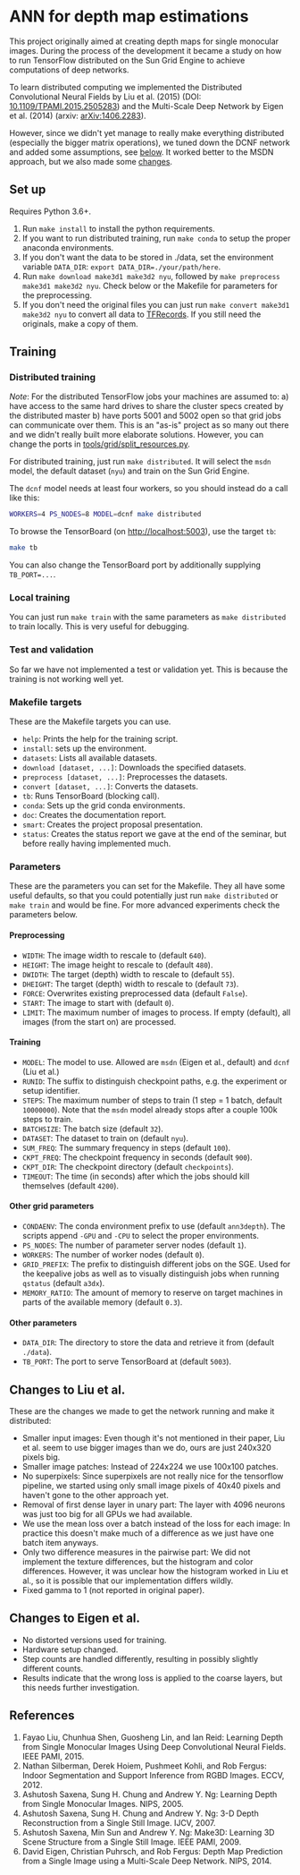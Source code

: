 # ANN for depth map estimations

This project originally aimed at creating depth maps for single monocular
images. During the process of the development it became a study on how to run
TensorFlow distributed on the Sun Grid Engine to achieve computations of deep
networks.

To learn distributed computing we implemented the Distributed Convolutional
Neural Fields by Liu et al. (2015) (DOI:
[10.1109/TPAMI.2015.2505283](https://doi.org/10.1109/TPAMI.2015.2505283)) and
the Multi-Scale Deep Network by Eigen et al. (2014) (arxiv:
[arXiv:1406.2283](https://arxiv.org/abs/1406.2283)).

However, since we didn't yet manage to really make everything distributed
(especially the bigger matrix operations), we tuned down the DCNF network and
added some assumptions, see [below](#changes-to-liu-et-al). It worked better to
the MSDN approach, but we also made some [changes](#changes-to-eigen-et-al).


## Set up

Requires Python 3.6+.

1. Run `make install` to install the python requirements.
2. If you want to run distributed training, run `make conda` to setup the
   proper anaconda environments.
3. If you don't want the data to be stored in ./data, set the environment
   variable `DATA_DIR`: `export DATA_DIR=./your/path/here`.
4. Run `make download make3d1 make3d2 nyu`, followed by `make preprocess
   make3d1 make3d2 nyu`. Check below or the Makefile for parameters for the
   preprocessing.
5. If you don't need the original files you can just run `make convert make3d1
   make3d2 nyu` to convert all data to
   [TFRecords](https://www.tensorflow.org/api_guides/python/python_io). If you
   still need the originals, make a copy of them.


## Training

### Distributed training

*Note*: For the distributed TensorFlow jobs your machines are assumed to:
a) have access to the same hard drives to share the cluster specs created by
the distributed master
b) have ports 5001 and 5002 open so that grid jobs can communicate over them.
This is an "as-is" project as so many out there and we didn't really built more
elaborate solutions. However, you can change the ports in
[tools/grid/split_resources.py](tools/grid/split_resources.py).

For distributed training, just run `make distributed`. It will select the
`msdn` model, the default dataset (`nyu`) and train on the Sun Grid Engine.

The `dcnf` model needs at least four workers, so you should instead do a
call like this:

```bash
WORKERS=4 PS_NODES=8 MODEL=dcnf make distributed
```

To browse the TensorBoard (on [http://localhost:5003](http://localhost:5003)),
use the target `tb`:

```bash
make tb
```

You can also change the TensorBoard port by additionally supplying `TB_PORT=...`.


### Local training

You can just run `make train` with the same parameters as `make distributed` to
train locally. This is very useful for debugging.


### Test and validation

So far we have not implemented a test or validation yet. This is because the
training is not working well yet.


### Makefile targets

These are the Makefile targets you can use.

- `help`: Prints the help for the training script.
- `install`: sets up the environment.
- `datasets`: Lists all available datasets.
- `download [dataset, ...]`: Downloads the specified datasets.
- `preprocess [dataset, ...]`: Preprocesses the datasets.
- `convert [dataset, ...]`: Converts the datasets.
- `tb`: Runs TensorBoard (blocking call).
- `conda`: Sets up the grid conda environments.
- `doc`: Creates the documentation report.
- `smart`: Creates the project proposal presentation.
- `status`: Creates the status report we gave at the end of the seminar, but
  before really having implemented much.


### Parameters

These are the parameters you can set for the Makefile. They all have some
useful defaults, so that you could potentially just run `make distributed` or
`make train` and would be fine. For more advanced experiments check the
parameters below.

#### Preprocessing

- `WIDTH`: The image width to rescale to (default `640`).
- `HEIGHT`: The image height to rescale to (default `480`).
- `DWIDTH`: The target (depth) width to rescale to (default `55`).
- `DHEIGHT`: The target (depth) width to rescale to (default `73`).
- `FORCE`: Overwrites existing preprocessed data (default `False`).
- `START`: The image to start with (default `0`).
- `LIMIT`: The maximum number of images to process. If empty (default), all
  images (from the start on) are processed.

#### Training

- `MODEL`: The model to use. Allowed are `msdn` (Eigen et al., default) and
  `dcnf` (Liu et al.)
- `RUNID`: The suffix to distinguish checkpoint paths, e.g. the experiment or
  setup identifier.
- `STEPS`: The maximum number of steps to train (1 step = 1 batch, default
  `10000000`). Note that the `msdn` model already stops after a couple 100k
  steps to train.
- `BATCHSIZE`: The batch size (default `32`).
- `DATASET`: The dataset to train on (default `nyu`).
- `SUM_FREQ`: The summary frequency in steps (default `100`).
- `CKPT_FREQ`: The checkpoint frequency in seconds (default `900`).
- `CKPT_DIR`: The checkpoint directory (default `checkpoints`).
- `TIMEOUT`: The time (in seconds) after which the jobs should kill themselves
  (default `4200`).

#### Other grid parameters

- `CONDAENV`: The conda environment prefix to use (default `ann3depth`). The
  scripts append `-GPU` and `-CPU` to select the proper environments.
- `PS_NODES`: The number of parameter server nodes (default `1`).
- `WORKERS`: The number of worker nodes (default `0`).
- `GRID_PREFIX`: The prefix to distinguish different jobs on the SGE. Used for
  the keepalive jobs as well as to visually distinguish jobs when running
  `qstatus` (default `a3dx`).
- `MEMORY_RATIO`: The amount of memory to reserve on target machines in parts
  of the available memory (default `0.3`).

#### Other parameters

- `DATA_DIR`: The directory to store the data and retrieve it from (default `./data`).
- `TB_PORT`: The port to serve TensorBoard at (default `5003`).


## Changes to Liu et al.

These are the changes we made to get the network running and make it distributed:

* Smaller input images: Even though it's not mentioned in their paper, Liu et
  al. seem to use bigger images than we do, ours are just 240x320 pixels big.
* Smaller image patches: Instead of 224x224 we use 100x100 patches.
* No superpixels: Since superpixels are not really nice for the tensorflow
  pipeline, we started using only small image pixels of 40x40 pixels and
  haven't gone to the other approach yet.
* Removal of first dense layer in unary part: The layer with 4096 neurons was
  just too big for all GPUs we had available.
* We use the mean loss over a batch instead of the loss for each image: In
  practice this doesn't make much of a difference as we just have one batch
  item anyways.
* Only two difference measures in the pairwise part: We did not implement the
  texture differences, but the histogram and color differences. However, it was
  unclear how the histogram worked in Liu et al., so it is possible that our
  implementation differs wildly.
* Fixed gamma to 1 (not reported in original paper).


## Changes to Eigen et al.

* No distorted versions used for training.
* Hardware setup changed.
* Step counts are handled differently, resulting in possibly slightly different counts.
* Results indicate that the wrong loss is applied to the coarse layers, but
  this needs further investigation.


## References

1. Fayao Liu, Chunhua Shen, Guosheng Lin, and Ian Reid: Learning Depth from
   Single Monocular Images Using Deep Convolutional Neural Fields. IEEE PAMI,
   2015.
2. Nathan Silberman, Derek Hoiem, Pushmeet Kohli, and Rob Fergus: Indoor
   Segmentation and Support Inference from RGBD Images. ECCV, 2012.
3. Ashutosh Saxena, Sung H. Chung and Andrew Y. Ng: Learning Depth from Single
   Monocular Images. NIPS, 2005.
4. Ashutosh Saxena, Sung H. Chung and Andrew Y. Ng: 3-D Depth Reconstruction
   from a Single Still Image. IJCV, 2007.
4. Ashutosh Saxena, Min Sun and Andrew Y. Ng: Make3D: Learning 3D Scene
   Structure from a Single Still Image. IEEE PAMI, 2009.
5. David Eigen, Christian Puhrsch, and Rob Fergus: Depth Map Prediction from a
   Single Image using a Multi-Scale Deep Network. NIPS, 2014.
